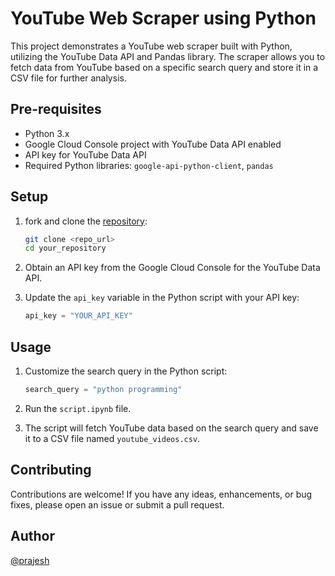 # YouTube Web Scraper using Python

This project demonstrates a YouTube web scraper built with Python, utilizing the YouTube Data API and Pandas library. The scraper allows you to fetch data from YouTube based on a specific search query and store it in a CSV file for further analysis.

## Pre-requisites

- Python 3.x
- Google Cloud Console project with YouTube Data API enabled
- API key for YouTube Data API
- Required Python libraries: `google-api-python-client`, `pandas`

## Setup

1. fork and clone the [repository](https://github.com/prajeshElEvEn/youtube-python-webscraper):

   ```bash
   git clone <repo_url>
   cd your_repository
   ```

2. Obtain an API key from the Google Cloud Console for the YouTube Data API.

3. Update the `api_key` variable in the Python script with your API key:

   ```python
   api_key = "YOUR_API_KEY"
   ```

## Usage

1. Customize the search query in the Python script:

   ```python
   search_query = "python programming"
   ```

2. Run the `script.ipynb` file.

3. The script will fetch YouTube data based on the search query and save it to a CSV file named `youtube_videos.csv`.

## Contributing

Contributions are welcome! If you have any ideas, enhancements, or bug fixes, please open an issue or submit a pull request.

## Author

[@prajesh](https://bit.ly/prajesheleven)
